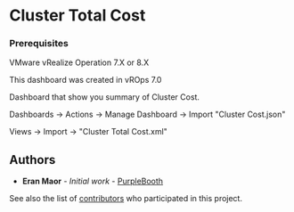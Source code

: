 # Cluster Total Cost

### Prerequisites

VMware vRealize Operation 7.X or 8.X

This dashboard was created in vROps 7.0
 
Dashboard that show you summary of Cluster Cost.

Dashboards -> Actions -> Manage Dashboard -> Import  "Cluster Cost.json"

Views -> Import -> "Cluster Total Cost.xml"

## Authors

* **Eran Maor** - *Initial work* - [PurpleBooth](https://github.com/emaor23)

See also the list of [contributors](https://github.com/your/project/contributors) who participated in this project.
